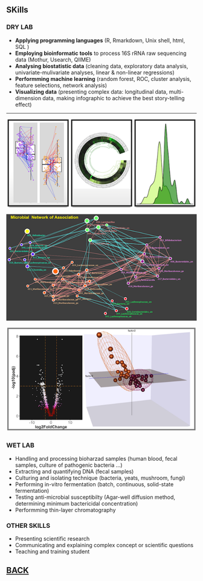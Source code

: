 

## SKills
### DRY LAB



 - **Applying programming languages** (R, Rmarkdown, Unix shell, html, SQL ) 
 - **Employing bioinformatic tools** to process 16S rRNA raw sequencing data (Mothur, Usearch, QIIME)
 - **Analysing biostatistic data** (cleaning data, exploratory data analysis, univariate-mulivariate analyses, linear & non-linear regressions)
 - **Performming machine learning** (random forest, ROC, cluster analysis, feature selections, network analysis)
 - **Visualizing data** (presenting complex data: longitudinal data, multi-dimension data, making infographic to achieve the best story-telling effect) 
 
 ---
 
 [<img src="images/4hinh.png?raw=true"/>](/Skills)
 
 [<img src="images/Net4.png?raw=true"/>](/Skills)
 
 [<img src="images/Dry1.png?raw=true"/>](/Skills)
 
  
### WET LAB
  

- Handling and processing bioharzad samples (human blood, fecal samples,  culture of pathogenic bacteria ...)
- Extracting and quantifying DNA (fecal samples)
- Culturing and isolating technique (bacteria, yeats, mushroom, fungi) 
- Performing in-vitro fermentation (batch, continuous, solid-state fermentation)
- Testing anti-microbial susceptibilty (Agar-well diffusion method, determining minimum bactericidal concentration) 
- Performming thin-layer chromatography 

### OTHER SKILLS

- Presenting scientific research 
- Communicating and explaining complex concept or scientific questions
- Teaching and training student 



## [BACK](https://biokhoi.github.io/)






